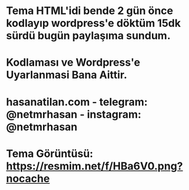 # Tema HTML'idi bende 2 gün önce kodlayıp wordpress'e döktüm 15dk sürdü bugün paylaşıma sundum.
# Kodlaması ve Wordpress'e Uyarlanmasi Bana Aittir.
# hasanatilan.com - telegram: @netmrhasan - instagram: @netmrhasan
# Tema Görüntüsü: https://resmim.net/f/HBa6V0.png?nocache
